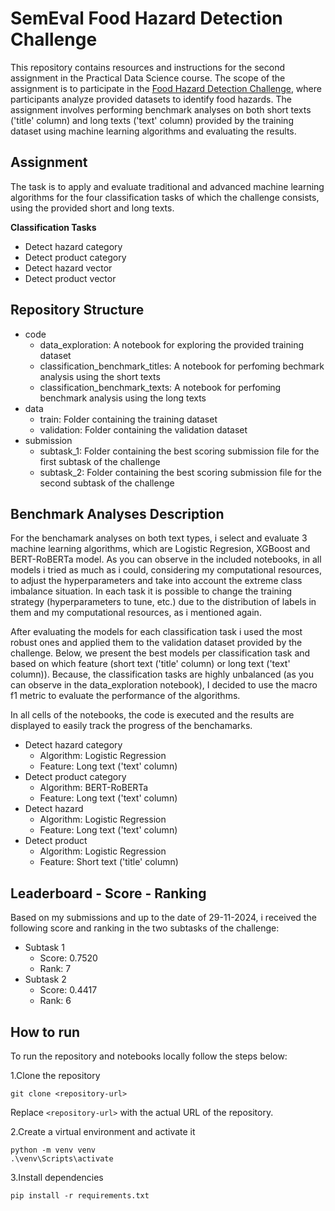 # SemEval Food Hazard Detection Challenge

This repository contains resources and instructions for the second assignment in the Practical Data Science course. The scope of the assignment is to participate in the [Food Hazard Detection Challenge](https://food-hazard-detection-semeval-2025.github.io/ "Link"), where participants analyze provided datasets to identify food hazards. The assignment involves performing benchmark analyses on both short texts ('title' column) and long texts ('text' column) provided by the training dataset using machine learning algorithms and evaluating the results.

## Assignment

The task is to apply and evaluate traditional and advanced machine learning algorithms for the four classification tasks of which the challenge consists, using the provided short and long texts.

**Classification Tasks**
- Detect hazard category
- Detect product category
- Detect hazard vector
- Detect product vector

## Repository Structure

- code
    - data_exploration: A notebook for exploring the provided training dataset
    - classification_benchmark_titles: A notebook for perfoming bechmark analysis using the short texts
    - classification_benchmark_texts: A notebook for perfoming benchmark analysis using the long texts
- data
    - train: Folder containing the training dataset
    - validation: Folder containing the validation dataset
- submission
    - subtask_1: Folder containing the best scoring submission file for the first subtask of the challenge
    - subtask_2: Folder containing the best scoring submission file for the second subtask of the challenge

## Benchmark Analyses Description

For the benchamark analyses on both text types, i select and evaluate 3 machine learning algorithms, which are Logistic Regresion, XGBoost and BERT-RoBERTa model. As you can observe in the included notebooks, in all models i tried as much as i could, considering my computational resources, to adjust the hyperparameters and take into account the extreme class imbalance situation. In each task it is possible to change the training strategy (hyperparameters to tune, etc.) due to the distribution of labels in them and my computational resources, as i mentioned again. 

After evaluating the models for each classification task i used the most robust ones and applied them to the validation dataset provided by the challenge. Below, we present the best models per classification task and based on which feature (short text ('title' column) or long text ('text' column)). Because, the classification tasks are highly unbalanced (as you can observe in the data_exploration notebook), I decided to use the macro f1 metric to evaluate the performance of the algorithms.

In all cells of the notebooks, the code is executed and the results are displayed to easily track the progress of the benchamarks.

- Detect hazard category
    - Algorithm: Logistic Regression
    - Feature: Long text ('text' column)
- Detect product category
    - Algorithm: BERT-RoBERTa
    - Feature: Long text ('text' column)
- Detect hazard
    - Algorithm: Logistic Regression
    - Feature: Long text ('text' column)
- Detect product
    - Algorithm: Logistic Regression
    - Feature: Short text ('title' column)

## Leaderboard - Score - Ranking

Based on my submissions and up to the date of 29-11-2024, i received the following score and ranking in the two subtasks of the challenge:

- Subtask 1
    - Score: 0.7520
    - Rank: 7
- Subtask 2
    - Score: 0.4417
    - Rank: 6

## How to run

To run the repository and notebooks locally follow the steps below:

1.Clone the repository

```
git clone <repository-url>
```

Replace ```<repository-url>``` with the actual URL of the repository.

2.Create a virtual environment and activate it

```
python -m venv venv
.\venv\Scripts\activate
```

3.Install dependencies

```
pip install -r requirements.txt
```